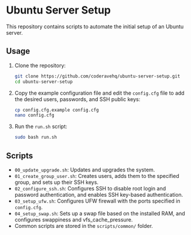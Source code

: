 # Ubuntu Server Setup

This repository contains scripts to automate the initial setup of an Ubuntu server.

## Usage

1. Clone the repository:
    ```bash
    git clone https://github.com/coderavehq/ubuntu-server-setup.git
    cd ubuntu-server-setup
    ```

2. Copy the example configuration file and edit the `config.cfg` file to add the desired users, passwords, and SSH public keys:
    ```bash
    cp config.cfg.example config.cfg
    nano config.cfg
    ```

3. Run the `run.sh` script:
    ```bash
    sudo bash run.sh
    ```

## Scripts

- `00_update_upgrade.sh`: Updates and upgrades the system.
- `01_create_group_user.sh`: Creates users, adds them to the specified group, and sets up their SSH keys.
- `02_configure_ssh.sh`: Configures SSH to disable root login and password authentication, and enables SSH key-based authentication.
- `03_setup_ufw.sh`: Configures UFW firewall with the ports specified in `config.cfg`.
- `04_setup_swap.sh`: Sets up a swap file based on the installed RAM, and configures swappiness and vfs_cache_pressure.
- Common scripts are stored in the `scripts/common/` folder.
